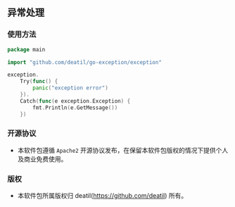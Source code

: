 ## 异常处理


### 使用方法

~~~go
package main

import "github.com/deatil/go-exception/exception"

exception.
    Try(func() {
        panic("exception error")
    }).
    Catch(func(e exception.Exception) {
        fmt.Println(e.GetMessage())
    })

~~~


### 开源协议

*  本软件包遵循 `Apache2` 开源协议发布，在保留本软件包版权的情况下提供个人及商业免费使用。


### 版权

*  本软件包所属版权归 deatil(https://github.com/deatil) 所有。
